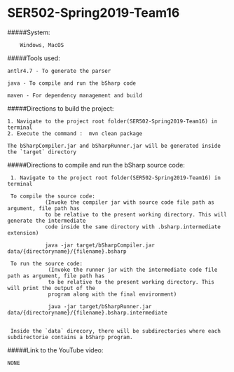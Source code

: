 # SER502-Spring2019-Team16


#####System: 
    
        Windows, MacOS


#####Tools used: 

    antlr4.7 - To generate the parser
    
    java - To compile and run the bSharp code
    
    maven - For dependency management and build
    




#####Directions to build the project: 

    1. Navigate to the project root folder(SER502-Spring2019-Team16) in terminal
    2. Execute the command :  mvn clean package
    
    The bSharpCompiler.jar and bSharpRunner.jar will be generated inside the `target` directory



#####Directions to compile and run the bSharp source code:
    

     1. Navigate to the project root folder(SER502-Spring2019-Team16) in terminal

     To compile the source code:
                (Invoke the compiler jar with source code file path as argument, file path has 
                to be relative to the present working directory. This will generate the intermediate
                code inside the same directory with .bsharp.intermediate extension)
                
                java -jar target/bSharpCompiler.jar data/{directoryname}/{filename}.bsharp
                
     To run the source code:
                 (Invoke the runner jar with the intermediate code file path as argument, file path has 
                 to be relative to the present working directory. This will print the output of the 
                 program along with the final environment)
                 
                 java -jar target/bSharpRunner.jar data/{directoryname}/{filename}.bsharp.intermediate
                
                
     Inside the `data` direcory, there will be subdirectories where each subdirectorie contains a bSharp program.



#####Link to the YouTube video: 

    NONE
